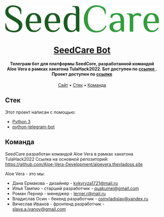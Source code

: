 <h1 align="center">
  <br>
  <a href="https://aloevera.thevladoss.site"><img src="seedcare_logo.png" alt="SeedCare Bot" width="600"></a>
  <br>
  <br>
  <a href="https://aloevera.thevladoss.site">SeedCare Bot</a>
  <br>
</h1>

<h4 align="center">Телеграм бот для платформы SeedCore, разработанной командой Aloe Vera в рамках хакатона TulaHack2022. Бот доступен по <a href="http://t.me/seedcare_bot">ссылке </a>. Проект доступен по <a href="https://aloevera.thevladoss.site">ссылке </a></h4>

<p align="center">
  <a href="https://aloevera.thevladoss.site">Сайт</a> •
  <a href="#стек">Стек</a> •
  <a href="#команда">Команда</a>
</p>

## Стек

Этот проект написан с помощью:

- [Python 3](https://www.python.org/)
- [python-telegram-bot](https://python-telegram-bot.readthedocs.io/en/stable/#)


## Команда 

SeedCare разработан командой Aloe Vera в рамках хакатона TulaHack2022
Ссылка на основной репозиторий: https://github.com/Aloe-Vera-Development/aloevera.thevladoss.site

Aloe Vera - это мы:
- Дана Ермакова - дизайнер - kykyryza1721@mail.ru
- Илья Тампио - старший разработчик - quakumei@gmail.com
- Роман Лернер - менеджер - lerner.r@mail.ru
- Владислав Осин - бекенд разработчик - osinvladislav@yandex.ru
- Вячеслав Иванов - фронтенд разработчик - slava.a.ivanov@gmail.com
